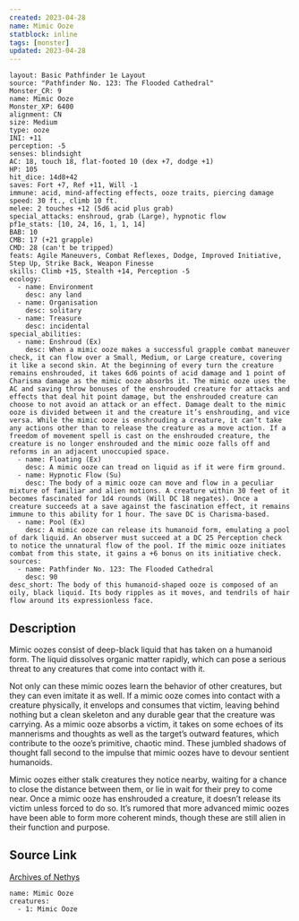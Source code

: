 ```yaml
---
created: 2023-04-28
name: Mimic Ooze
statblock: inline
tags: [monster]
updated: 2023-04-28
---
```

```statblock
layout: Basic Pathfinder 1e Layout
source: "Pathfinder No. 123: The Flooded Cathedral"
Monster_CR: 9
name: Mimic Ooze
Monster_XP: 6400
alignment: CN
size: Medium
type: ooze
INI: +11
perception: -5
senses: blindsight
AC: 18, touch 18, flat-footed 10 (dex +7, dodge +1)
HP: 105
hit_dice: 14d8+42
saves: Fort +7, Ref +11, Will -1
immune: acid, mind-affecting effects, ooze traits, piercing damage
speed: 30 ft., climb 10 ft.
melee: 2 touches +12 (5d6 acid plus grab)
special_attacks: enshroud, grab (Large), hypnotic flow
pf1e_stats: [10, 24, 16, 1, 1, 14]
BAB: 10
CMB: 17 (+21 grapple)
CMD: 28 (can't be tripped)
feats: Agile Maneuvers, Combat Reflexes, Dodge, Improved Initiative, Step Up, Strike Back, Weapon Finesse
skills: Climb +15, Stealth +14, Perception -5
ecology:
  - name: Environment
    desc: any land
  - name: Organisation
    desc: solitary
  - name: Treasure
    desc: incidental
special_abilities:
  - name: Enshroud (Ex)
    desc: When a mimic ooze makes a successful grapple combat maneuver check, it can flow over a Small, Medium, or Large creature, covering it like a second skin. At the beginning of every turn the creature remains enshrouded, it takes 6d6 points of acid damage and 1 point of Charisma damage as the mimic ooze absorbs it. The mimic ooze uses the AC and saving throw bonuses of the enshrouded creature for attacks and effects that deal hit point damage, but the enshrouded creature can choose to not avoid an attack or an effect. Damage dealt to the mimic ooze is divided between it and the creature it’s enshrouding, and vice versa. While the mimic ooze is enshrouding a creature, it can’t take any actions other than to release the creature as a move action. If a freedom of movement spell is cast on the enshrouded creature, the creature is no longer enshrouded and the mimic ooze falls off and reforms in an adjacent unoccupied space.
  - name: Floating (Ex)
    desc: A mimic ooze can tread on liquid as if it were firm ground.
  - name: Hypnotic Flow (Su)
    desc: The body of a mimic ooze can move and flow in a peculiar mixture of familiar and alien motions. A creature within 30 feet of it becomes fascinated for 1d4 rounds (Will DC 18 negates). Once a creature succeeds at a save against the fascination effect, it remains immune to this ability for 1 hour. The save DC is Charisma-based.
  - name: Pool (Ex)
    desc: A mimic ooze can release its humanoid form, emulating a pool of dark liquid. An observer must succeed at a DC 25 Perception check to notice the unnatural flow of the pool. If the mimic ooze initiates combat from this state, it gains a +6 bonus on its initiative check.
sources:
  - name: Pathfinder No. 123: The Flooded Cathedral
    desc: 90
desc_short: The body of this humanoid-shaped ooze is composed of an oily, black liquid. Its body ripples as it moves, and tendrils of hair flow around its expressionless face.
```
## Description
Mimic oozes consist of deep-black liquid that has taken on a humanoid form. The liquid dissolves organic matter rapidly, which can pose a serious threat to any creatures that come into contact with it.

 Not only can these mimic oozes learn the behavior of other creatures, but they can even imitate it as well. If a mimic ooze comes into contact with a creature physically, it envelops and consumes that victim, leaving behind nothing but a clean skeleton and any durable gear that the creature was carrying. As a mimic ooze absorbs a victim, it takes on some echoes of its mannerisms and thoughts as well as the target’s outward features, which contribute to the ooze’s primitive, chaotic mind. These jumbled shadows of thought fall second to the impulse that mimic oozes have to devour sentient humanoids.

 Mimic oozes either stalk creatures they notice nearby, waiting for a chance to close the distance between them, or lie in wait for their prey to come near. Once a mimic ooze has enshrouded a creature, it doesn’t release its victim unless forced to do so. It’s rumored that more advanced mimic oozes have been able to form more coherent minds, though these are still alien in their function and purpose.
## Source Link
[Archives of Nethys](https://aonprd.com/MonsterDisplay.aspx?ItemName=Mimic%20Ooze)
```encounter-table
name: Mimic Ooze
creatures:
  - 1: Mimic Ooze
```
